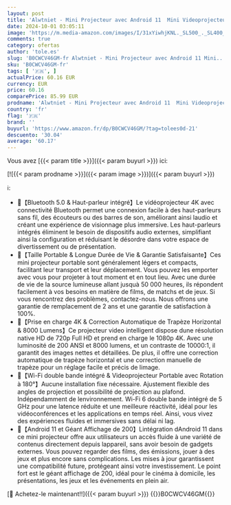 ```yaml
---
layout: post
title: 'Alwtniet - Mini Projecteur avec Android 11  Mini Videoprojecteur HY300 200ANSI 8000 Lumens  Vidéoprojecteur 4K WiFi 5G Bluetooth 5.0  Retroprojecteur de Cinéma 180 °Peut Pivoter pour TV Stick'
date: 2024-10-01 03:05:11
image: 'https://m.media-amazon.com/images/I/31xYiwhjKNL._SL500_._SL400_.jpg'
comments: true
category: ofertas
author: 'tole.es'
slug: 'B0CWCV46GM-fr Alwtniet - Mini Projecteur avec Android 11 Mini...'
sku: 'B0CWCV46GM-fr'
tags: [ '🇫🇷', ]
actualPrice: 60.16 EUR
currency: EUR
price: 60.16
comparePrice: 85.99 EUR
prodname: 'Alwtniet - Mini Projecteur avec Android 11  Mini Videoprojecteur HY300 200ANSI 8000 Lumens  Vidéoprojecteur 4K WiFi 5G Bluetooth 5.0  Retroprojecteur de Cinéma 180 °Peut Pivoter pour TV Stick'
country: 'fr'
flag: '🇫🇷'
brand: ''
buyurl: 'https://www.amazon.fr/dp/B0CWCV46GM/?tag=tolees0d-21'
descuento: '30.04'
average: '60.17'
---
```


Vous avez [{{< param title >}}]({{< param buyurl >}}) ici:

[![{{< param prodname >}}]({{< param image >}})]({{< param buyurl >}})

ℹ️:

- 💖【Bluetooth 5.0 & Haut-parleur intégré】Le vidéoprojecteur 4K avec connectivité Bluetooth permet une connexion facile à des haut-parleurs sans fil, des écouteurs ou des barres de son, améliorant ainsi laudio et créant une expérience de visionnage plus immersive. Les haut-parleurs intégrés éliminent le besoin de dispositifs audio externes, simplifiant ainsi la configuration et réduisant le désordre dans votre espace de divertissement ou de présentation.
- 💖【Taille Portable & Longue Durée de Vie & Garantie Satisfaisante】Ces mini projecteur portable sont généralement légers et compacts, facilitant leur transport et leur déplacement. Vous pouvez les emporter avec vous pour projeter à tout moment et en tout lieu. Avec une durée de vie de la source lumineuse allant jusquà 50 000 heures, ils répondent facilement à vos besoins en matière de films, de matchs et de jeux. Si vous rencontrez des problèmes, contactez-nous. Nous offrons une garantie de remplacement de 2 ans et une garantie de satisfaction à 100%.
- 💖【Prise en charge 4K & Correction Automatique de Trapèze Horizontal & 8000 Lumens】Ce projecteur video intelligent dispose dune résolution native HD de 720p Full HD et prend en charge le 1080p 4K. Avec une luminosité de 200 ANSI et 8000 lumens, et un contraste de 10000:1, il garantit des images nettes et détaillées. De plus, il offre une correction automatique de trapèze horizontal et une correction manuelle de trapèze pour un réglage facile et précis de limage.
- 💖【Wi-Fi double bande intégré & Videoprojecteur Portable avec Rotation à 180°】Aucune installation fixe nécessaire. Ajustement flexible des angles de projection et possibilité de projection au plafond. Indépendamment de lenvironnement. Wi-Fi 6 double bande intégré de 5 GHz pour une latence réduite et une meilleure réactivité, idéal pour les vidéoconférences et les applications en temps réel. Ainsi, vous vivez des expériences fluides et immersives sans délai ni lag.
- 💖【Android 11 et Géant Affichage de 200】Lintégration dAndroid 11 dans ce mini projecteur offre aux utilisateurs un accès fluide à une variété de contenus directement depuis lappareil, sans avoir besoin de gadgets externes. Vous pouvez regarder des films, des émissions, jouer à des jeux et plus encore sans complications. Les mises à jour garantissent une compatibilité future, protégeant ainsi votre investissement. Le point fort est le géant affichage de 200, idéal pour le cinéma à domicile, les présentations, les jeux et les événements en plein air.

[🛒 Achetez-le maintenant!!]({{< param buyurl >}})
{{<world>}}B0CWCV46GM{{</world>}}
